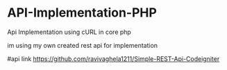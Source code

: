 # API-Implementation-PHP
Api Implementation using cURL in core php



im using my own created rest api for implementation

#api link https://github.com/ravivaghela1211/Simple-REST-Api-Codeigniter


